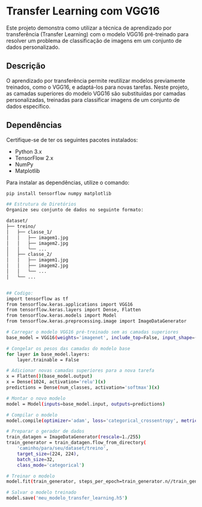 # Transfer Learning com VGG16

Este projeto demonstra como utilizar a técnica de aprendizado por transferência (Transfer Learning) com o modelo VGG16 pré-treinado para resolver um problema de classificação de imagens em um conjunto de dados personalizado.

## Descrição

O aprendizado por transferência permite reutilizar modelos previamente treinados, como o VGG16, e adaptá-los para novas tarefas. Neste projeto, as camadas superiores do modelo VGG16 são substituídas por camadas personalizadas, treinadas para classificar imagens de um conjunto de dados específico.

## Dependências

Certifique-se de ter os seguintes pacotes instalados:

- Python 3.x
- TensorFlow 2.x
- NumPy
- Matplotlib

Para instalar as dependências, utilize o comando:

```bash
pip install tensorflow numpy matplotlib

## Estrutura de Diretórios
Organize seu conjunto de dados no seguinte formato:

dataset/
├── treino/
│   ├── classe_1/
│   │   ├── imagem1.jpg
│   │   ├── imagem2.jpg
│   │   └── ...
│   ├── classe_2/
│   │   ├── imagem1.jpg
│   │   ├── imagem2.jpg
│   │   └── ...
│   └── ...


## Codigo:
import tensorflow as tf
from tensorflow.keras.applications import VGG16
from tensorflow.keras.layers import Dense, Flatten
from tensorflow.keras.models import Model
from tensorflow.keras.preprocessing.image import ImageDataGenerator

# Carregar o modelo VGG16 pré-treinado sem as camadas superiores
base_model = VGG16(weights='imagenet', include_top=False, input_shape=(224, 224, 3))

# Congelar os pesos das camadas do modelo base
for layer in base_model.layers:
    layer.trainable = False

# Adicionar novas camadas superiores para a nova tarefa
x = Flatten()(base_model.output)
x = Dense(1024, activation='relu')(x)
predictions = Dense(num_classes, activation='softmax')(x)

# Montar o novo modelo
model = Model(inputs=base_model.input, outputs=predictions)

# Compilar o modelo
model.compile(optimizer='adam', loss='categorical_crossentropy', metrics=['accuracy'])

# Preparar o gerador de dados
train_datagen = ImageDataGenerator(rescale=1./255)
train_generator = train_datagen.flow_from_directory(
    'caminho/para/seu/dataset/treino',
    target_size=(224, 224),
    batch_size=32,
    class_mode='categorical')

# Treinar o modelo
model.fit(train_generator, steps_per_epoch=train_generator.n//train_generator.batch_size, epochs=5)

# Salvar o modelo treinado
model.save('meu_modelo_transfer_learning.h5')
